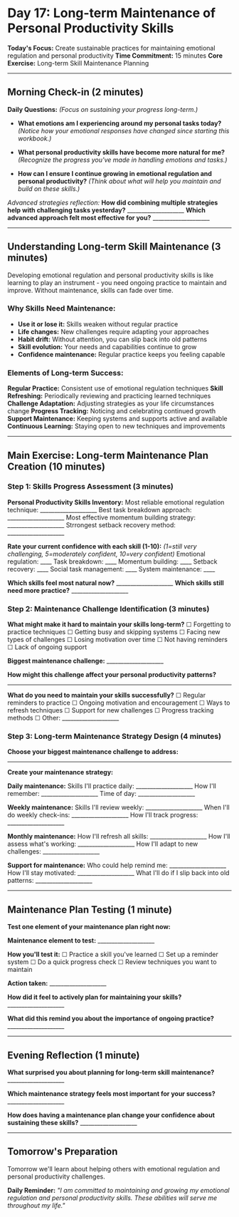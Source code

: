 # Day 17: Long-term Maintenance of Personal Productivity Skills

**Today's Focus:** Create sustainable practices for maintaining emotional regulation and personal productivity
**Time Commitment:** 15 minutes
**Core Exercise:** Long-term Skill Maintenance Planning

---

## Morning Check-in (2 minutes)

**Daily Questions:** *(Focus on sustaining your progress long-term.)*

- **What emotions am I experiencing around my personal tasks today?**
  *(Notice how your emotional responses have changed since starting this workbook.)*

- **What personal productivity skills have become more natural for me?**
  *(Recognize the progress you've made in handling emotions and tasks.)*

- **How can I ensure I continue growing in emotional regulation and personal productivity?**
  *(Think about what will help you maintain and build on these skills.)*

*Advanced strategies reflection:*
**How did combining multiple strategies help with challenging tasks yesterday?** ____________________
**Which advanced approach felt most effective for you?** ____________________

---

## Understanding Long-term Skill Maintenance (3 minutes)

Developing emotional regulation and personal productivity skills is like learning to play an instrument - you need ongoing practice to maintain and improve. Without maintenance, skills can fade over time.

### Why Skills Need Maintenance:
- **Use it or lose it:** Skills weaken without regular practice
- **Life changes:** New challenges require adapting your approaches
- **Habit drift:** Without attention, you can slip back into old patterns
- **Skill evolution:** Your needs and capabilities continue to grow
- **Confidence maintenance:** Regular practice keeps you feeling capable

### Elements of Long-term Success:
**Regular Practice:** Consistent use of emotional regulation techniques
**Skill Refreshing:** Periodically reviewing and practicing learned techniques
**Challenge Adaptation:** Adjusting strategies as your life circumstances change
**Progress Tracking:** Noticing and celebrating continued growth
**Support Maintenance:** Keeping systems and supports active and available
**Continuous Learning:** Staying open to new techniques and improvements

---

## Main Exercise: Long-term Maintenance Plan Creation (10 minutes)

### Step 1: Skills Progress Assessment (3 minutes)

**Personal Productivity Skills Inventory:**
Most reliable emotional regulation technique: ____________________
Best task breakdown approach: ____________________
Most effective momentum building strategy: ____________________
Strrongest setback recovery method: ____________________

**Rate your current confidence with each skill (1-10):**
*(1=still very challenging, 5=moderately confident, 10=very confident)*
Emotional regulation: ____
Task breakdown: ____
Momentum building: ____
Setback recovery: ____
Social task management: ____
System maintenance: ____

**Which skills feel most natural now?** ____________________
**Which skills still need more practice?** ____________________

### Step 2: Maintenance Challenge Identification (3 minutes)

**What might make it hard to maintain your skills long-term?**
☐ Forgetting to practice techniques ☐ Getting busy and skipping systems ☐ Facing new types of challenges ☐ Losing motivation over time ☐ Not having reminders ☐ Lack of ongoing support

**Biggest maintenance challenge:** ____________________

**How might this challenge affect your personal productivity patterns?**
____________________

**What do you need to maintain your skills successfully?**
☐ Regular reminders to practice ☐ Ongoing motivation and encouragement ☐ Ways to refresh techniques ☐ Support for new challenges ☐ Progress tracking methods ☐ Other: ____________________

### Step 3: Long-term Maintenance Strategy Design (4 minutes)

**Choose your biggest maintenance challenge to address:**
____________________

**Create your maintenance strategy:**

**Daily maintenance:**
Skills I'll practice daily: ____________________
How I'll remember: ____________________
Time of day: ____________________

**Weekly maintenance:**
Skills I'll review weekly: ____________________
When I'll do weekly check-ins: ____________________
How I'll track progress: ____________________

**Monthly maintenance:**
How I'll refresh all skills: ____________________
How I'll assess what's working: ____________________
How I'll adapt to new challenges: ____________________

**Support for maintenance:**
Who could help remind me: ____________________
How I'll stay motivated: ____________________
What I'll do if I slip back into old patterns: ____________________

---

## Maintenance Plan Testing (1 minute)

**Test one element of your maintenance plan right now:**

**Maintenance element to test:** ____________________

**How you'll test it:**
☐ Practice a skill you've learned ☐ Set up a reminder system ☐ Do a quick progress check ☐ Review techniques you want to maintain

**Action taken:** ____________________

**How did it feel to actively plan for maintaining your skills?** ____________________

**What did this remind you about the importance of ongoing practice?** ____________________

---

## Evening Reflection (1 minute)

**What surprised you about planning for long-term skill maintenance?** ____________________

**Which maintenance strategy feels most important for your success?** ____________________

**How does having a maintenance plan change your confidence about sustaining these skills?** ____________________

---

## Tomorrow's Preparation
Tomorrow we'll learn about helping others with emotional regulation and personal productivity challenges.

**Daily Reminder:**
*"I am committed to maintaining and growing my emotional regulation and personal productivity skills. These abilities will serve me throughout my life."*